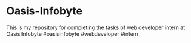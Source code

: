# Oasis-Infobyte
This is my repository for completing the tasks of web developer intern at Oasis Infobyte #oasisinfobyte #webdeveloper #intern
